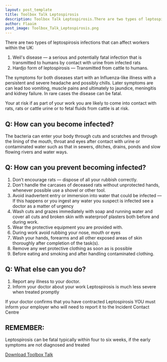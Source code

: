 ```yaml
---
layout: post_template
title: Toolbox Talk Leptospirosis
description: Toolbox Talk Leptospirosis.There are two types of leptospirosis infections that can affect workers within the UK
author: Flaaim
post_image: Toolbox_Talk_Leptospirosis.png
---
```


There are two types of leptospirosis infections that can affect workers within the UK:

1. Weil's disease — a serious and potentially fatal infection that is transmitted to humans by contact with urine from infected rats
2. Hardjo form of leptospirosis — Transmitted from cattle to humans.

The symptoms for both diseases start with an Influenza-like illness with a persistent and severe headache and possibly chills. Later symptoms are can lead too vomiting, muscle pains and ultimately to jaundice, meningitis and kidney failure. In rare cases the disease can be fatal.

Your at risk if as part of your work you are likely to come into contact with rats, rats or cattle urine or to fetal fluids from cattle is at risk.

## Q: How can you become infected?

The bacteria can enter your body through cuts and scratches and through the lining of the mouth, throat and eyes after contact with urine or contaminated water such as that in sewers, ditches, drains, ponds and slow flowing rivers and water ways.

## Q: How can you prevent becoming infected?

1. Don’t encourage rats — dispose of all your rubbish correctly.
2. Don’t handle the carcases of deceased rats without unprotected hands, whenever possible use a shovel or other tool.
3. Avoid inadvertent entry or immersion into water that could be infected — If this happens or you ingest any water you suspect is infected see a doctor as a matter of urgency
3. Wash cuts and grazes immediately with soap and running water and cover all cuts and broken skin with waterproof plasters both before and during work.
4. Wear the protective equipment you are provided with.
5. During work avoid rubbing your nose, mouth or eyes
6. Wash your hands, forearms and all other exposed areas of skin thoroughly after completion of the task(s).
7. Remove any wet protective clothing as soon as is possible
8. Before eating and smoking and after handling contaminated clothing.

## Q: What else can you do?

1. Report any illness to your doctor.
2. Inform your doctor about your work Leptospirosis is much less severe when treated promptly 

If your doctor confirms that you have contracted Leptospirosis YOU must inform your employer who will need to report it to the Incident Contact Centre

## REMEMBER: 
Leptospirosis can be fatal typically within four to six weeks, if the early symptoms are not diagnosed and treated

[Download Toolbox Talk](https://safetyworkblog.com/assets/template/Toolbox_Talk_Leptospirosis.docx)

